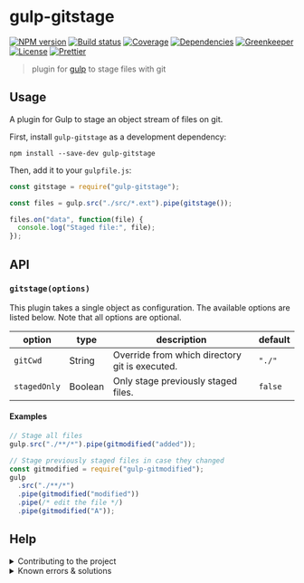 # gulp-gitstage

[![NPM version][npm-image]][npm-url]
[![Build status][travisci-image]][travisci-url]
[![Coverage][codecov-image]][codecov-url]
[![Dependencies][daviddm-image]][daviddm-url]
[![Greenkeeper][greenkeeper-image]][greenkeeper-url]
[![License][license-image]][license-url]
[![Prettier][prettier-image]][prettier-url]

> plugin for [gulp](https://github.com/gulpjs/gulp) to stage files with git

## Usage

A plugin for Gulp to stage an object stream of files on git.

First, install `gulp-gitstage` as a development dependency:

```shell
npm install --save-dev gulp-gitstage
```

Then, add it to your `gulpfile.js`:

```javascript
const gitstage = require("gulp-gitstage");

const files = gulp.src("./src/*.ext").pipe(gitstage());

files.on("data", function(file) {
  console.log("Staged file:", file);
});
```

## API

### `gitstage(options)`

This plugin takes a single object as configuration. The available options are
listed below. Note that all options are optional.

| option       | type    | description                                    | default |
| ------------ | ------- | ---------------------------------------------- | ------- |
| `gitCwd`     | String  | Override from which directory git is executed. | `"./"`  |
| `stagedOnly` | Boolean | Only stage previously staged files.            | `false` |

#### Examples

```javascript
// Stage all files
gulp.src("./**/*").pipe(gitmodified("added"));
```

```javascript
// Stage previously staged files in case they changed
const gitmodified = require("gulp-gitmodified");
gulp
  .src("./**/*")
  .pipe(gitmodified("modified"))
  .pipe(/* edit the file */)
  .pipe(gitmodified("A"));
```

## Help

<details>
<summary>Contributing to the project</summary>
Read more in the <a href="\CONTRIBUTING.md">Contributing Guidelines</a> and <a href="\CODE_OF_CONDUCT.md">Code of Conduct</a>.
</details>

<details>
<summary>Known errors & solutions</summary>

<b>git not found on your system.</b>

<p>The <code>git</code> command was not found in your environment variables. <a href="https://stackoverflow.com/a/26620861">Read more here</a>.</p>

<b>'gitCwd' must be a string.</b>

<p>The `gitCwd` option, as listed <a href="#gitstageoptions">above</a>, must be a string.</p>

<b>pathspec 'path/to/file' did not match any files</b>

<p>You are trying to add a file that does not exist in your project. Perhaps you're using <a href="https://www.npmjs.com/package/gulp-rename">gulp-rename</a> before staging?</p>

<b>Unable to create '.../.git/index.lock': File exists.</b>

<p>The plugin is trying to run multiple instances of `git add` simultaneously. If you get this error <a href="https://github.com/ericcornelissen/gulp-gitstage/issues/new?template=bug.md">report it immediately</a>.</p>
</details>

[npm-url]: https://npmjs.org/package/gulp-gitstage
[npm-image]: https://badge.fury.io/js/gulp-gitstage.png
[travisci-url]: http://travis-ci.com/ericcornelissen/gulp-gitstage
[travisci-image]: https://travis-ci.com/ericcornelissen/gulp-gitstage.svg?branch=master
[codecov-url]: https://codecov.io/gh/ericcornelissen/gulp-gitstage
[codecov-image]: https://codecov.io/gh/ericcornelissen/gulp-gitstage/branch/master/graph/badge.svg
[daviddm-url]: https://david-dm.org/ericcornelissen/gulp-gitstage
[daviddm-image]: https://david-dm.org/ericcornelissen/gulp-gitstage/status.svg
[greenkeeper-url]: https://greenkeeper.io/
[greenkeeper-image]: https://badges.greenkeeper.io/ericcornelissen/gulp-gitstage.svg
[license-url]: https://opensource.org/licenses/MIT
[license-image]: https://img.shields.io/badge/License-MIT-yellow.svg
[prettier-url]: https://prettier.io/
[prettier-image]: https://img.shields.io/badge/styled_with-prettier-ff69b4.svg

